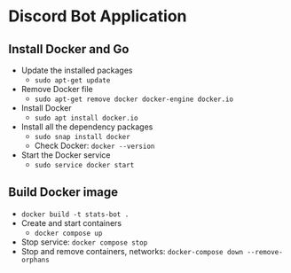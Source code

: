 # Discord Bot Application

## Install Docker and Go
- Update the installed packages
  - `sudo apt-get update`
- Remove Docker file
  - `sudo apt-get remove docker docker-engine docker.io`
- Install Docker
  - `sudo apt install docker.io`
- Install all the dependency packages
  - `sudo snap install docker`
  - Check Docker: `docker --version`
- Start the Docker service
  - `sudo service docker start`

## Build Docker image
- `docker build -t stats-bot .`
- Create and start containers
  - `docker compose up`
- Stop service: `docker compose stop`
- Stop and remove containers, networks: `docker-compose down --remove-orphans`
